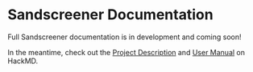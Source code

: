 # Sandscreener Documentation

Full Sandscreener documentation is in development and coming soon!

In the meantime, check out the <a href="https://hackmd.io/@alxkzmn/H1aduHxe3" target="_blank">Project Description</a> and <a href="https://hackmd.io/@alxkzmn/SkRl-h4Q3" target="_blank">User Manual</a> on HackMD.
